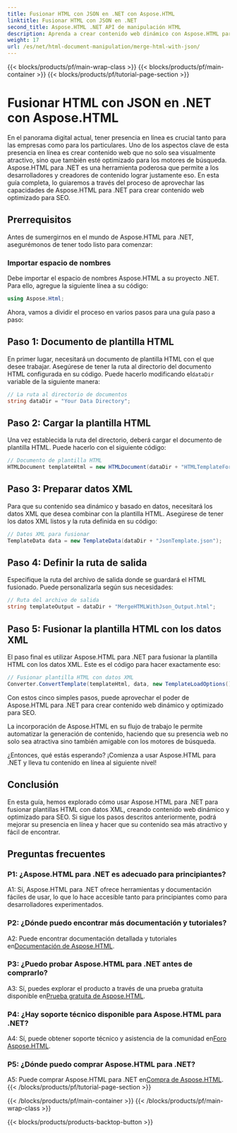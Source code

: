 ```yaml
---
title: Fusionar HTML con JSON en .NET con Aspose.HTML
linktitle: Fusionar HTML con JSON en .NET
second_title: Aspose.HTML .NET API de manipulación HTML
description: Aprenda a crear contenido web dinámico con Aspose.HTML para .NET. Potencie su presencia en línea y atraiga a su audiencia.
weight: 17
url: /es/net/html-document-manipulation/merge-html-with-json/
---
```


{{< blocks/products/pf/main-wrap-class >}}
{{< blocks/products/pf/main-container >}}
{{< blocks/products/pf/tutorial-page-section >}}

# Fusionar HTML con JSON en .NET con Aspose.HTML


En el panorama digital actual, tener presencia en línea es crucial tanto para las empresas como para los particulares. Uno de los aspectos clave de esta presencia en línea es crear contenido web que no solo sea visualmente atractivo, sino que también esté optimizado para los motores de búsqueda. Aspose.HTML para .NET es una herramienta poderosa que permite a los desarrolladores y creadores de contenido lograr justamente eso. En esta guía completa, lo guiaremos a través del proceso de aprovechar las capacidades de Aspose.HTML para .NET para crear contenido web optimizado para SEO. 

## Prerrequisitos

Antes de sumergirnos en el mundo de Aspose.HTML para .NET, asegurémonos de tener todo listo para comenzar:

### Importar espacio de nombres

Debe importar el espacio de nombres Aspose.HTML a su proyecto .NET. Para ello, agregue la siguiente línea a su código:

```csharp
using Aspose.Html;
```

Ahora, vamos a dividir el proceso en varios pasos para una guía paso a paso:

## Paso 1: Documento de plantilla HTML

 En primer lugar, necesitará un documento de plantilla HTML con el que desee trabajar. Asegúrese de tener la ruta al directorio del documento HTML configurada en su código. Puede hacerlo modificando el`dataDir` variable de la siguiente manera:

```csharp
// La ruta al directorio de documentos
string dataDir = "Your Data Directory";
```

## Paso 2: Cargar la plantilla HTML

Una vez establecida la ruta del directorio, deberá cargar el documento de plantilla HTML. Puede hacerlo con el siguiente código:

```csharp
// Documento de plantilla HTML
HTMLDocument templateHtml = new HTMLDocument(dataDir + "HTMLTemplateForJson.html");
```

## Paso 3: Preparar datos XML

Para que su contenido sea dinámico y basado en datos, necesitará los datos XML que desea combinar con la plantilla HTML. Asegúrese de tener los datos XML listos y la ruta definida en su código:

```csharp
// Datos XML para fusionar
TemplateData data = new TemplateData(dataDir + "JsonTemplate.json");
```

## Paso 4: Definir la ruta de salida

Especifique la ruta del archivo de salida donde se guardará el HTML fusionado. Puede personalizarla según sus necesidades:

```csharp
// Ruta del archivo de salida
string templateOutput = dataDir + "MergeHTMLWithJson_Output.html";
```

## Paso 5: Fusionar la plantilla HTML con los datos XML

El paso final es utilizar Aspose.HTML para .NET para fusionar la plantilla HTML con los datos XML. Este es el código para hacer exactamente eso:

```csharp
// Fusionar plantilla HTML con datos XML
Converter.ConvertTemplate(templateHtml, data, new TemplateLoadOptions(), templateOutput);
```

Con estos cinco simples pasos, puede aprovechar el poder de Aspose.HTML para .NET para crear contenido web dinámico y optimizado para SEO. 

La incorporación de Aspose.HTML en su flujo de trabajo le permite automatizar la generación de contenido, haciendo que su presencia web no solo sea atractiva sino también amigable con los motores de búsqueda. 

¿Entonces, qué estás esperando? ¡Comienza a usar Aspose.HTML para .NET y lleva tu contenido en línea al siguiente nivel!

## Conclusión

En esta guía, hemos explorado cómo usar Aspose.HTML para .NET para fusionar plantillas HTML con datos XML, creando contenido web dinámico y optimizado para SEO. Si sigue los pasos descritos anteriormente, podrá mejorar su presencia en línea y hacer que su contenido sea más atractivo y fácil de encontrar.

## Preguntas frecuentes

### P1: ¿Aspose.HTML para .NET es adecuado para principiantes?

A1: Sí, Aspose.HTML para .NET ofrece herramientas y documentación fáciles de usar, lo que lo hace accesible tanto para principiantes como para desarrolladores experimentados.

### P2: ¿Dónde puedo encontrar más documentación y tutoriales?

 A2: Puede encontrar documentación detallada y tutoriales en[Documentación de Aspose.HTML](https://reference.aspose.com/html/net/).

### P3: ¿Puedo probar Aspose.HTML para .NET antes de comprarlo?

 A3: Sí, puedes explorar el producto a través de una prueba gratuita disponible en[Prueba gratuita de Aspose.HTML](https://releases.aspose.com/).

### P4: ¿Hay soporte técnico disponible para Aspose.HTML para .NET?

 A4: Sí, puede obtener soporte técnico y asistencia de la comunidad en[Foro Aspose.HTML](https://forum.aspose.com/).

### P5: ¿Dónde puedo comprar Aspose.HTML para .NET?

 A5: Puede comprar Aspose.HTML para .NET en[Compra de Aspose.HTML](https://purchase.aspose.com/buy).
{{< /blocks/products/pf/tutorial-page-section >}}

{{< /blocks/products/pf/main-container >}}
{{< /blocks/products/pf/main-wrap-class >}}

{{< blocks/products/products-backtop-button >}}
